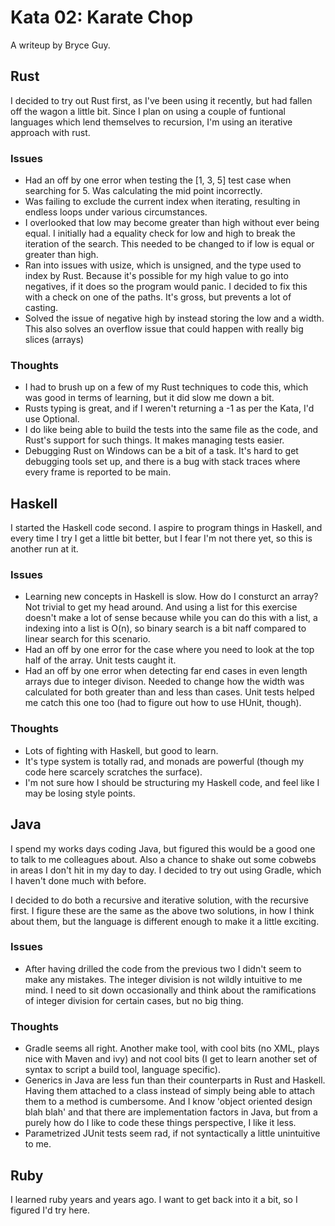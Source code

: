 # Kata 02: Karate Chop

A writeup by Bryce Guy.

## Rust

I decided to try out Rust first, as I've been using it recently, but had fallen off the wagon a little bit. Since I plan on using a couple of funtional languages which lend themselves to recursion, I'm using an iterative approach with rust.

### Issues

* Had an off by one error when testing the [1, 3, 5] test case when searching for 5. Was calculating the mid point incorrectly.
* Was failing to exclude the current index when iterating, resulting in endless loops under various circumstances.
* I overlooked that low may become greater than high without ever being equal. I initially had a equality check for low and high to break the iteration of the search. This needed to be changed to if low is equal or greater than high.
* Ran into issues with usize, which is unsigned, and the type used to index by Rust. Because it's possible for my high value to go into negatives, if it does so the program would panic. I decided to fix this with a check on one of the paths. It's gross, but prevents a lot of casting.
* Solved the issue of negative high by instead storing the low and a width. This also solves an overflow issue that could happen with really big slices (arrays)

### Thoughts

* I had to brush up on a few of my Rust techniques to code this, which was good in terms of learning, but it did slow me down a bit.
* Rusts typing is great, and if I weren't returning a -1 as per the Kata, I'd use Optional<usize>.
* I do like being able to build the tests into the same file as the code, and Rust's support for such things. It makes managing tests easier.
* Debugging Rust on Windows can be a bit of a task. It's hard to get debugging tools set up, and there is a bug with stack traces where every frame is reported to be main.

## Haskell

I started the Haskell code second. I aspire to program things in Haskell, and every time I try I get a little bit better, but I fear I'm not there yet, so this is another run at it.

### Issues

* Learning new concepts in Haskell is slow. How do I consturct an array? Not trivial to get my head around. And using a list for this exercise doesn't make a lot of sense because while you can do this with a list, a indexing into a list is O(n), so binary search is a bit naff compared to linear search for this scenario.
* Had an off by one error for the case where you need to look at the top half of the array. Unit tests caught it.
* Had an off by one error when detecting far end cases in even length arrays due to integer divison. Needed to change how the width was calculated for both greater than and less than cases. Unit tests helped me catch this one too (had to figure out how to use HUnit, though).

### Thoughts

* Lots of fighting with Haskell, but good to learn.
* It's type system is totally rad, and monads are powerful (though my code here scarcely scratches the surface).
* I'm not sure how I should be structuring my Haskell code, and feel like I may be losing style points.

## Java

I spend my works days coding Java, but figured this would be a good one to talk to me colleagues about. Also a chance to shake out some cobwebs in areas I don't hit in my day to day. I decided to try out using Gradle, which I haven't done much with before.

I decided to do both a recursive and iterative solution, with the recursive first. I figure these are the same as the above two solutions, in how I think about them, but the language is different enough to make it a little exciting.

### Issues

* After having drilled the code from the previous two I didn't seem to make any mistakes. The integer division is not wildly intuitive to me mind. I need to sit down occasionally and think about the ramifications of integer division for certain cases, but no big thing.

### Thoughts

* Gradle seems all right. Another make tool, with cool bits (no XML, plays nice with Maven and ivy) and not cool bits (I get to learn another set of syntax to script a build tool, language specific).
* Generics in Java are less fun than their counterparts in Rust and Haskell. Having them attached to a class instead of simply being able to attach them to a method is cumbersome. And I know 'object oriented design blah blah' and that there are implementation factors in Java, but from a purely how do I like to code these things perspective, I like it less.
* Parametrized JUnit tests seem rad, if not syntactically a little unintuitive to me.

## Ruby

I learned ruby years and years ago. I want to get back into it a bit, so I figured I'd try here.
